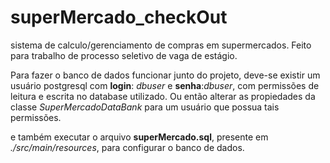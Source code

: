 # superMercado_checkOut
sistema de calculo/gerenciamento de compras em supermercados. Feito para trabalho de processo seletivo de vaga de estágio.


Para fazer o banco de dados funcionar junto do projeto, deve-se existir um usuário postgresql com **login**: _dbuser_ e **senha**:_dbuser_, com permissões de leitura e escrita no database utilizado.
Ou então alterar as propiedades da classe _SuperMercadoDataBank_ para um usuário que possua tais permissões.

e também executar o arquivo **superMercado.sql**, presente em _./src/main/resources_, para configurar o banco de dados.
